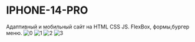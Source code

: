 # IPHONE-14-PRO
Адаптивный и мобильный сайт на HTML CSS JS. FlexBox, формы,бургер меню.
![0](https://user-images.githubusercontent.com/90722666/194384622-c82fe151-0f38-47fe-97dd-a8fc4c91d572.png)
![1](https://user-images.githubusercontent.com/90722666/194384634-64eb7b83-8c5b-4621-b038-83e5a753d6e4.png)
![2](https://user-images.githubusercontent.com/90722666/194384639-787baab3-1181-42a4-92de-6c3741af1ae3.png)
![3](https://user-images.githubusercontent.com/90722666/194384641-6e58bca6-1546-4461-8128-2db0cc4257f5.png)
